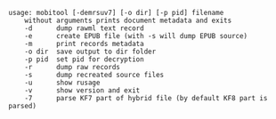     usage: mobitool [-demrsuv7] [-o dir] [-p pid] filename
        without arguments prints document metadata and exits
        -d      dump rawml text record
        -e      create EPUB file (with -s will dump EPUB source)
        -m      print records metadata
        -o dir  save output to dir folder
        -p pid  set pid for decryption
        -r      dump raw records
        -s      dump recreated source files
        -u      show rusage
        -v      show version and exit
        -7      parse KF7 part of hybrid file (by default KF8 part is parsed)
